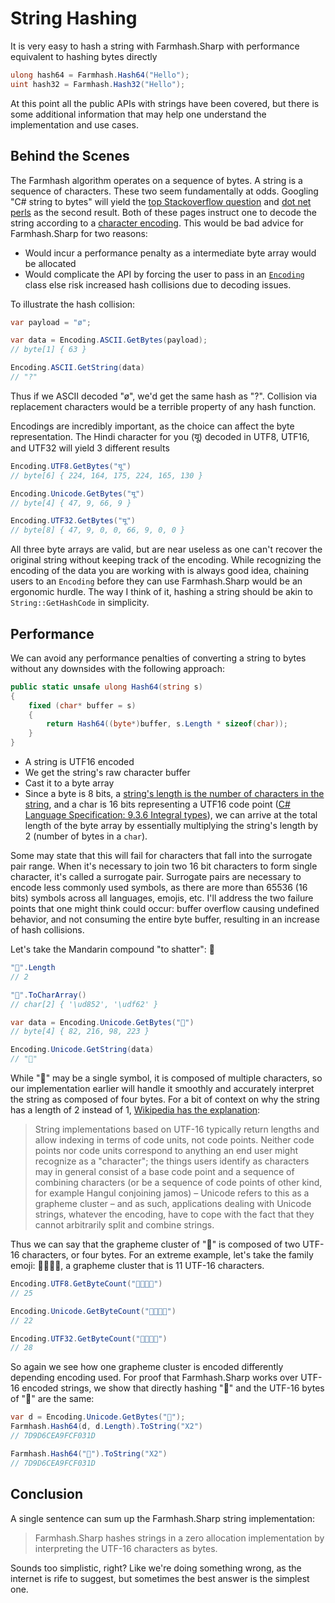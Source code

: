 # String Hashing

It is very easy to hash a string with Farmhash.Sharp with performance equivalent to hashing bytes directly

```csharp
ulong hash64 = Farmhash.Hash64("Hello");
uint hash32 = Farmhash.Hash32("Hello");
```

At this point all the public APIs with strings have been covered, but there is some additional information that may help one understand the implementation and use cases.

## Behind the Scenes

The Farmhash algorithm operates on a sequence of bytes. A string is a sequence of characters. These two seem fundamentally at odds. Googling "C# string to bytes" will yield the [top Stackoverflow question](https://stackoverflow.com/q/16072709/433785) and [dot net perls](https://www.dotnetperls.com/convert-string-byte-array) as the second result. Both of these pages instruct one to decode the string according to a [character encoding](https://en.wikipedia.org/wiki/Character_encoding). This would be bad advice for Farmhash.Sharp for two reasons:

- Would incur a performance penalty as a intermediate byte array would be allocated
- Would complicate the API by forcing the user to pass in an [`Encoding`](https://msdn.microsoft.com/en-us/library/system.text.encoding(v=vs.110).aspx) class else risk increased hash collisions due to decoding issues.

To illustrate the hash collision:

```csharp
var payload = "ø";

var data = Encoding.ASCII.GetBytes(payload);
// byte[1] { 63 }

Encoding.ASCII.GetString(data)
// "?"
```

Thus if we ASCII decoded "ø", we'd get the same hash as "?". Collision via replacement characters would be a terrible property of any hash function.

Encodings are incredibly important, as the choice can affect the byte representation. The Hindi character for you (यू) decoded in UTF8, UTF16, and UTF32 will yield 3 different results

```csharp
Encoding.UTF8.GetBytes("यू")
// byte[6] { 224, 164, 175, 224, 165, 130 }

Encoding.Unicode.GetBytes("यू")
// byte[4] { 47, 9, 66, 9 }

Encoding.UTF32.GetBytes("यू")
// byte[8] { 47, 9, 0, 0, 66, 9, 0, 0 }
```

All three byte arrays are valid, but are near useless as one can't recover the original string without keeping track of the encoding. While recognizing the encoding of the data you are working with is always good idea, chaining users to an `Encoding` before they can use Farmhash.Sharp would be an ergonomic hurdle. The way I think of it, hashing a string should be akin to `String::GetHashCode` in simplicity.

## Performance

We can avoid any performance penalties of converting a string to bytes without any downsides with the following approach:

```csharp
public static unsafe ulong Hash64(string s)
{
    fixed (char* buffer = s)
    {
        return Hash64((byte*)buffer, s.Length * sizeof(char));
    }
}
```

* A string is UTF16 encoded
* We get the string's raw character buffer
* Cast it to a byte array
* Since a byte is 8 bits, a [string's length is the number of characters in the string](https://msdn.microsoft.com/en-us/library/system.string.length(v=vs.110).aspx), and a char is 16 bits representing a UTF16 code point ([C# Language Specification: 9.3.6 Integral types](https://www.ecma-international.org/publications/files/ECMA-ST/Ecma-334.pdf)), we can arrive at the total length of the byte array by essentially multiplying the string's length by 2 (number of bytes in a `char`).

Some may state that this will fail for characters that fall into the surrogate pair range. When it's necessary to join two 16 bit characters to form single character, it's called a surrogate pair. Surrogate pairs are necessary to encode less commonly used symbols, as there are more than 65536 (16 bits) symbols across all languages, emojis, etc. I'll address the two failure points that one might think could occur: buffer overflow causing undefined behavior, and not consuming the entire byte buffer, resulting in an increase of hash collisions.

Let's take the Mandarin compound "to shatter": 𤭢

```csharp
"𤭢".Length
// 2

"𤭢".ToCharArray()
// char[2] { '\ud852', '\udf62' }

var data = Encoding.Unicode.GetBytes("𤭢")
// byte[4] { 82, 216, 98, 223 }

Encoding.Unicode.GetString(data)
// "𤭢"
```

While "𤭢" may be a single symbol, it is composed of multiple characters, so our implementation earlier will handle it smoothly and accurately interpret the string as composed of four bytes. For a bit of context on why the string has a length of 2 instead of 1, [Wikipedia has the explanation](https://en.wikipedia.org/wiki/UTF-16#Usage):

> String implementations based on UTF-16 typically return lengths and allow
indexing in terms of code units, not code points. Neither code points nor code
units correspond to anything an end user might recognize as a "character"; the
things users identify as characters may in general consist of a base code
point and a sequence of combining characters (or be a sequence of code points
of other kind, for example Hangul conjoining jamos) – Unicode refers to this
as a grapheme cluster – and as such, applications dealing with Unicode
strings, whatever the encoding, have to cope with the fact that they cannot
arbitrarily split and combine strings.

Thus we can say that the grapheme cluster of "𤭢" is composed of two UTF-16 characters, or four bytes. For an extreme example, let's take the family emoji: 👨‍👨‍👧‍👧, a grapheme cluster that is 11 UTF-16 characters.

```csharp
Encoding.UTF8.GetByteCount("👨‍👨‍👧‍👧")
// 25

Encoding.Unicode.GetByteCount("👨‍👨‍👧‍👧")
// 22

Encoding.UTF32.GetByteCount("👨‍👨‍👧‍👧")
// 28
```

So again we see how one grapheme cluster is encoded differently depending encoding used. For proof that Farmhash.Sharp works over UTF-16 encoded strings, we show that directly hashing "𤭢" and the UTF-16 bytes of "𤭢" are the same:

```csharp
var d = Encoding.Unicode.GetBytes("𤭢");
Farmhash.Hash64(d, d.Length).ToString("X2")
// 7D9D6CEA9FCF031D

Farmhash.Hash64("𤭢").ToString("X2")
// 7D9D6CEA9FCF031D
```

## Conclusion

A single sentence can sum up the Farmhash.Sharp string implementation:

> Farmhash.Sharp hashes strings in a zero allocation implementation by interpreting the UTF-16 characters as bytes.

Sounds too simplistic, right? Like we're doing something wrong, as the internet is rife to suggest, but sometimes the best answer is the simplest one.